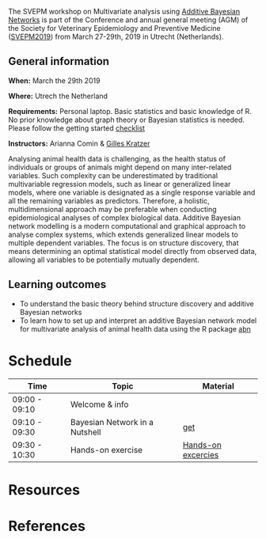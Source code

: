 
The SVEPM workshop on Multivariate analysis using [Additive Bayesian Networks](https://cran.r-project.org/package=abn) is part of the Conference and annual general meeting (AGM) of the Society for Veterinary Epidemiology and Preventive Medicine ([SVEPM2019](http://svepm2019.org)) from March 27-29th, 2019 in Utrecht (Netherlands).

## General information

**When:** March the 29th 2019

**Where:** Utrech the Netherland

**Requirements:** Personal laptop. Basic statistics and basic knowledge of R. No prior knowledge about graph theory or Bayesian statistics is needed. Please follow the getting started [checklist](getting_started.md)

**Instructors:** Arianna Comin & [Gilles Kratzer](https://gilleskratzer.netlify.com/)

Analysing animal health data is challenging, as the health status of individuals or groups of
animals might depend on many inter-related variables. Such complexity can be
underestimated by traditional multivariable regression models, such as linear or generalized
linear models, where one variable is designated as a single response variable and all the
remaining variables as predictors. Therefore, a holistic, multidimensional approach may be
preferable when conducting epidemiological analyses of complex biological data.
Additive Bayesian network modelling is a modern computational and graphical approach to
analyse complex systems, which extends generalized linear models to multiple dependent
variables. The focus is on structure discovery, that means determining an optimal statistical
model directly from observed data, allowing all variables to be potentially mutually
dependent.


## Learning outcomes
- To understand the basic theory behind structure discovery and additive Bayesian
networks
- To learn how to set up and interpret an additive Bayesian network model for
multivariate analysis of animal health data using the R package [abn](https://cran.r-project.org/package=abn)

# Schedule

| Time         | Topic                          | Material|
|--------------|--------------------------------|---------|
| 09:00 - 09:10| Welcome & info                 |         |
| 09:10 - 09:30| Bayesian Network in a Nutshell | [get](source/Presentations/gk_intro.pdf)|
| 09:30 - 10:30| Hands-on exercise              | [Hands-on excercies](Excercise_advances.html)|



# Resources

# References